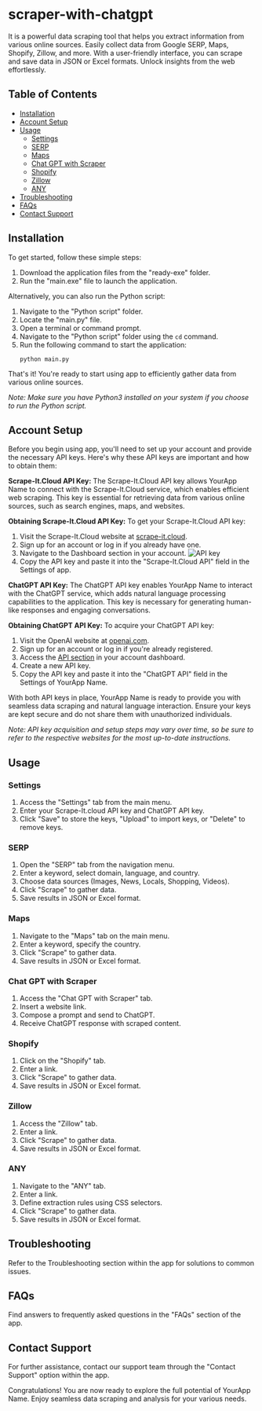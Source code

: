 # scraper-with-chatgpt
It is a powerful data scraping tool that helps you extract information from various online sources. Easily collect data from Google SERP, Maps, Shopify, Zillow, and more. With a user-friendly interface, you can scrape and save data in JSON or Excel formats. Unlock insights from the web effortlessly.

## Table of Contents

- [Installation](#installation)
- [Account Setup](#account-setup)
- [Usage](#usage)
  - [Settings](#settings)
  - [SERP](#serp)
  - [Maps](#maps)
  - [Chat GPT with Scraper](#chat-gpt-with-scraper)
  - [Shopify](#shopify)
  - [Zillow](#zillow)
  - [ANY](#any)
- [Troubleshooting](#troubleshooting)
- [FAQs](#faqs)
- [Contact Support](#contact-support)

## Installation

To get started, follow these simple steps:

1. Download the application files from the "ready-exe" folder.
2. Run the "main.exe" file to launch the application.

Alternatively, you can also run the Python script:

1. Navigate to the "Python script" folder.
2. Locate the "main.py" file.
3. Open a terminal or command prompt.
4. Navigate to the "Python script" folder using the `cd` command.
5. Run the following command to start the application:
   ```
   python main.py
   ```

That's it! You're ready to start using app to efficiently gather data from various online sources.

*Note: Make sure you have Python3 installed on your system if you choose to run the Python script.*

## Account Setup

Before you begin using app, you'll need to set up your account and provide the necessary API keys. Here's why these API keys are important and how to obtain them:

**Scrape-It.Cloud API Key:**
The Scrape-It.Cloud API key allows YourApp Name to connect with the Scrape-It.Cloud service, which enables efficient web scraping. This key is essential for retrieving data from various online sources, such as search engines, maps, and websites.

**Obtaining Scrape-It.Cloud API Key:**
To get your Scrape-It.Cloud API key:
1. Visit the Scrape-It.Cloud website at [scrape-it.cloud](https://scrape-it.cloud).
2. Sign up for an account or log in if you already have one.
3. Navigate to the Dashboard section in your account.
  ![API key](https://github.com/valka465/scraper-with-chatgpt/edit/main/images/1.jpg)
4. Copy the API key and paste it into the "Scrape-It.Cloud API" field in the Settings of app.

**ChatGPT API Key:**
The ChatGPT API key enables YourApp Name to interact with the ChatGPT service, which adds natural language processing capabilities to the application. This key is necessary for generating human-like responses and engaging conversations.

**Obtaining ChatGPT API Key:**
To acquire your ChatGPT API key:
1. Visit the OpenAI website at [openai.com](https://www.openai.com/).
2. Sign up for an account or log in if you're already registered.
3. Access the [API section](https://platform.openai.com/account/api-keys) in your account dashboard.
4. Create a new API key.
5. Copy the API key and paste it into the "ChatGPT API" field in the Settings of YourApp Name.

With both API keys in place, YourApp Name is ready to provide you with seamless data scraping and natural language interaction. Ensure your keys are kept secure and do not share them with unauthorized individuals.

*Note: API key acquisition and setup steps may vary over time, so be sure to refer to the respective websites for the most up-to-date instructions.*

## Usage

### Settings

1. Access the "Settings" tab from the main menu.
2. Enter your Scrape-It.cloud API key and ChatGPT API key.
3. Click "Save" to store the keys, "Upload" to import keys, or "Delete" to remove keys.

### SERP

1. Open the "SERP" tab from the navigation menu.
2. Enter a keyword, select domain, language, and country.
3. Choose data sources (Images, News, Locals, Shopping, Videos).
4. Click "Scrape" to gather data.
5. Save results in JSON or Excel format.

### Maps

1. Navigate to the "Maps" tab on the main menu.
2. Enter a keyword, specify the country.
3. Click "Scrape" to gather data.
4. Save results in JSON or Excel format.

### Chat GPT with Scraper

1. Access the "Chat GPT with Scraper" tab.
2. Insert a website link.
3. Compose a prompt and send to ChatGPT.
4. Receive ChatGPT response with scraped content.

### Shopify

1. Click on the "Shopify" tab.
2. Enter a link.
3. Click "Scrape" to gather data.
4. Save results in JSON or Excel format.

### Zillow

1. Access the "Zillow" tab.
2. Enter a link.
3. Click "Scrape" to gather data.
4. Save results in JSON or Excel format.

### ANY

1. Navigate to the "ANY" tab.
2. Enter a link.
3. Define extraction rules using CSS selectors.
4. Click "Scrape" to gather data.
5. Save results in JSON or Excel format.

## Troubleshooting

Refer to the Troubleshooting section within the app for solutions to common issues.

## FAQs

Find answers to frequently asked questions in the "FAQs" section of the app.

## Contact Support

For further assistance, contact our support team through the "Contact Support" option within the app.

Congratulations! You are now ready to explore the full potential of YourApp Name. Enjoy seamless data scraping and analysis for your various needs.

[App URL]: http://yourappurl.com

